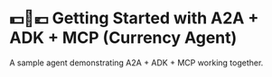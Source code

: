 # 💵💱💶 Getting Started with A2A + ADK + MCP (Currency Agent)
A sample agent demonstrating A2A + ADK + MCP working together.
